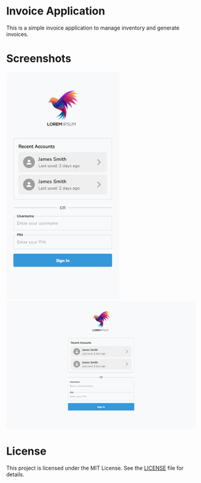 # Invoice Application

This is a simple invoice application to manage inventory and generate invoices.

# Screenshots

<div>
<img src="screenshots/screenshot-login.png" alt="login screen" width="300">
<img src="screenshots/screenshot-desktop-login.png" alt="desktop screen" width="600">
</div>

# License

This project is licensed under the MIT License. See the [LICENSE](LICENSE) file for details.